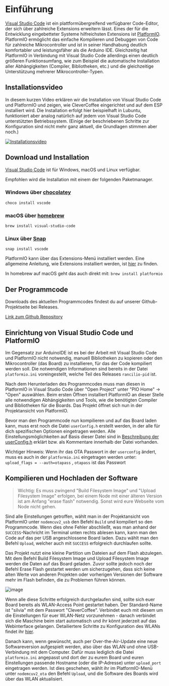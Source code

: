 <!---
your comment goes here
and here
----title: Visual Studio Code mit PlatformIO einrichten
--parent: Software
---------

#   {{ page.title }}


-->

# Einführung

[Visual Studio Code](https://code.visualstudio.com/) ist ein plattformübergreifend verfügbarer Code-Editor, der sich über zahlreiche Extensions erweitern lässt. Eines der für die Entwicklung eingebetteter Systeme hilfreichsten Extensions ist [PlatformIO](https://platformio.org/). PlatformIO ermöglicht das einfache Kompilieren und Debuggen von Code für zahlreiche Mikrocontroller und ist in seiner Handhabung deutlich komfortabler und leistungsfäher als die Arduino IDE. Gleichzeitig hat PlatformIO in Verbindung mit Visual Studio Code allerdings einen deutlich größeren Funktionsumfang, wie zum Beispiel die automatische Installation aller Abhängigkeiten (Compiler, Bibliotheken, etc.) und die gleichzeitige Unterstützung mehrerer Mikrocontroller-Typen.

## Installationsvideo

In diesem kurzen Video erklären wir die Installation von Visual Studio Code und PlatformIO und zeigen, wie CleverCoffee eingerichtet und auf dem ESP installiert wird. Die Installation erfolgt hier beispielhaft in Lubuntu, funktioniert aber analog natürlich auf jedem von Visual Studio Code unterstützten Betriebssystem.
(Einige der beschriebenen Schritte zur Konfiguration sind nicht mehr ganz aktuell, die Grundlagen stimmen aber noch.)

[![Installationsvideo](http://i3.ytimg.com/vi/OpYECpZG_FE/hqdefault.jpg)](https://www.youtube.com/watch?v=OpYECpZG_FE)

## Download und Installation

[Visual Studio Code](https://code.visualstudio.com) ist für Windows, macOS und Linux verfügbar.

Empfohlen wird die Installation mit einem der folgenden Paketmanager.

### Windows über [chocolatey](https://chocolatey.org/)

`choco install vscode`

### macOS über [homebrew](https://brew.sh)

`brew install visual-studio-code`

### Linux über [Snap](https://snapcraft.io/)

`snap install vscode`

PlatformIO kann über das Extensions-Menü installiert werden. Eine allgemeine Anleitung, wie Extensions installiert werden, ist [hier](https://code.visualstudio.com/docs/editor/extension-gallery) zu finden.

In homebrew auf macOS geht das auch direkt mit:
`brew install platformio`

## Der Programmcode

Downloads des aktuellen Programmcodes findest du auf unserer Github-Projektseite bei Releases.

[Link zum Github Repository](https://github.com/rancilio-pid/clevercoffee/releases)

## Einrichtung von Visual Studio Code und PlatformIO

Im Gegensatz zur ArduinoIDE ist es bei der Arbeit mit Visual Studio Code und PlatformIO nicht notwendig, manuell Bibliotheken zu kopieren oder den Mikrocontroller (das Board) zu installieren, für das der Code kompiliert werden soll. Die notwendigen Informationen sind bereits in der Datei `platformio.ini` voreingestellt, welche Teil des Releases `rancilio-pid` ist.

Nach dem Herunterladen des Programmcodes muss man diesen in PlatformIO in Visual Studio Code über "Open Project" unter "PIO Home" -> "Open" auswählen. Beim ersten Öffnen installiert PlatformIO an dieser Stelle alle notwendigen Abhängigkeiten und Tools, wie die benötigten Compiler und Bibliotheken für die Boards. Das Projekt öffnet sich nun in der Projektansicht von PlatformIO.

Bevor man den Programmcode nun kompilieren und auf das Board laden kann, muss erst noch die Datei `userConfig.h` erstellt werden, in der alle für dich spezifischen Optionen eingetragen werden. Alle Einstellungsmöglichkeiten auf Basis dieser Datei sind in [Beschreibung der userConfig.h](./Userconfig.md) erklärt bzw. als Kommentare innerhalb der Datei vorhanden.

Wichtiger Hinweis:
Wenn ihr das OTA Passwort in der `userconfig` ändert, muss es auch in der `platformio.ini` eingetragen werden unter:
`upload_flags = --auth=otapass` , `otapass` ist das Passwort

## Kompilieren und Hochladen der Software

> Wichtig: Es muss zwingend "Build Filesystem Image" und "Upload Filesystem Image" erfolgen, bei einem Node mit einer älteren Version ist am Anfang "erase flash" notwendig. Sonst wird eure Webseite vom Node nicht gehen.

Sind alle Einstellungen getroffen, wählt man in der Projektansicht von PlatformIO unter `nodemcuv2_usb` den Befehl `Build` und kompiliert so den Programmcode. Wenn dies ohne Fehler abschließt, was man anhand der `SUCCESS`-Nachricht im Terminal unten rechts ablesen kann, kann man den Code auf das per USB angeschlossene Board laden. Dazu wählt man den Befehl `Upload`, welcher auch mit `SUCCESS` erfolgreich durchlaufen sollte.

Das Projekt nutzt eine kleine Partition um Dateien auf dem Flash abzulegen. Mit dem Befehl Build Filesystem Image und Upload Filesystem Image werden die Daten auf das Board geladen. Zuvor sollte jedoch noch der Befehl Erase Flash gestartet werden um sicherzugehen, dass sich keine alten Werte von anderen Projekten oder vorherigen Versionen der Software mehr im Flash befinden, die zu Problemen führen können.

![image](https://user-images.githubusercontent.com/1299533/193664274-e8e294b8-0a34-405f-929e-6899b6080966.png)

Wenn alle diese Schritte erfolgreich durchgelaufen sind, sollte sich euer Board bereits als WLAN-Access Point gestartet haben. Der Standard-Name ist "silvia" mit dem Passwort "CleverCoffee". Verbindet euch mit diesem um die Einstellungen für euer WLAN-Netz vorzunehmen - danach verbindet sich die Maschine beim start automatisch und ihr könnt jederzeit auf das Webinterface gelangen. Detailiertere Schritte zu Konfiguration des WLANs findet ihr [hier](ErsteinrichtungWLAN.md).

Danach kann, wenn gewünscht, auch per Over-the-Air-Update eine neue Softwareversion aufgespielt werden, also über das WLAN und ohne USB-Verbindung mit dem Computer. Dafür muss lediglich die Datei `platformio.ini` angepasst und dort der zu eurem Board und euren Einstellungen passende Hostname (oder die IP-Adresse) unter `upload_port` eingetragen werden. Ist dies geschehen, wählt ihr im PlatformIO-Menü unter `nodemcuv2_ota` den Befehl `Upload`, und die Software des Boards wird über das WLAN aktualisiert.

<!-- Dieser Prozess ist für die ArduinoIDE kurz [hier](../software-part-II.md#ota-1) erklärt.  -->
